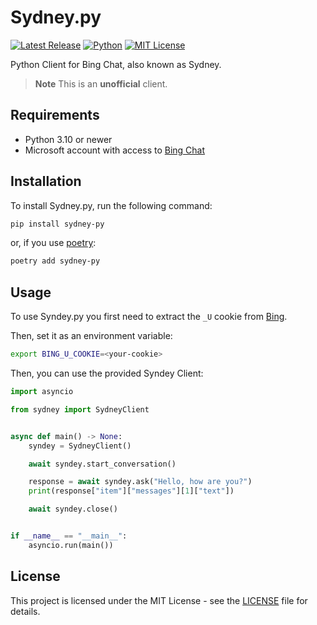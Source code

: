 # Sydney.py

[![Latest Release](https://img.shields.io/github/v/release/vsakkas/sydney.py.svg)](https://github.com/vsakkas/sydney.py/releases/tag/0.1.2)
[![Python](https://img.shields.io/badge/python-3.10+-blue.svg)](https://www.python.org/downloads/)
[![MIT License](https://img.shields.io/badge/license-MIT-blue)](https://github.com/vsakkas/sydney.py/blob/master/LICENSE)

Python Client for Bing Chat, also known as Sydney.

> **Note**
> This is an **unofficial** client.

## Requirements

- Python 3.10 or newer
- Microsoft account with access to [Bing Chat](https://bing.com/chat)

## Installation

To install Sydney.py, run the following command:

```bash
pip install sydney-py
```

or, if you use [poetry](https://python-poetry.org/):

```bash
poetry add sydney-py
```

## Usage

To use Syndey.py you first need to extract the `_U` cookie from [Bing](https://bing.com).

Then, set it as an environment variable:

```bash
export BING_U_COOKIE=<your-cookie>
```

Then, you can use the provided Syndey Client:

```python
import asyncio

from sydney import SydneyClient


async def main() -> None:
    syndey = SydneyClient()

    await syndey.start_conversation()

    response = await syndey.ask("Hello, how are you?")
    print(response["item"]["messages"][1]["text"])

    await syndey.close()


if __name__ == "__main__":
    asyncio.run(main())

```

## License

This project is licensed under the MIT License - see the [LICENSE](https://github.com/vsakkas/sydney.py/blob/master/LICENSE) file for details.
